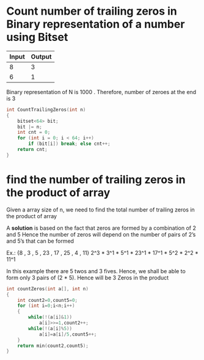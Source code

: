 
# Count number of trailing zeros in Binary representation of a number using Bitset

|Input |Output|
|---|---|
|8| 3|
|6|1|
    
Binary representation of N is 1000 . Therefore,
number of zeroes at the end is 3

```cpp
int CountTrailingZeros(int n) 
{ 
    bitset<64> bit; 
    bit |= n; 
    int cnt = 0; 
    for (int i = 0; i < 64; i++) 
        if (bit[i]) break; else cnt++;
    return cnt; 
} 
```

# find the number of trailing zeros in the product of array

Given a array size of n, we need to find the total number of trailing zeros in the product of array

A **solution** is based on the fact that zeros are formed by a combination of 2 and 5 
Hence the number of zeros will depend on the number of pairs of 2’s and 5’s that can be formed

Ex.: {8 , 3 , 5 , 23 , 17 , 25 , 4 , 11}
2^3 * 3^1 * 5^1 * 23^1 * 17^1 * 5^2 * 2^2 * 11^1

In this example there are 5 twos and 3 fives. Hence, we shall be able to form only 3 pairs of (2 * 5).
Hence will be 3 Zeros in the product

```cpp
int countZeros(int a[], int n) 
{ 
    int count2=0,count5=0; 
    for (int i=0;i<n;i++) 
    { 
        while(!(a[i]&1))
            a[i]>>=1,count2++; 
        while(!(a[i]%5))
            a[i]=a[i]/5,count5++;
    }
    return min(count2,count5); 
}
```
